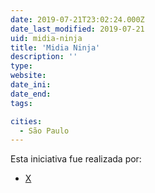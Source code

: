 ```yaml
---
date: 2019-07-21T23:02:24.000Z
date_last_modified: 2019-07-21
uid: midia-ninja
title: 'Midia Ninja'
description: ''
type: 
website: 
date_ini: 
date_end: 
tags:

cities: 
  - São Paulo
---
```


Esta iniciativa fue realizada por:

- [X](/organizaciones/ninja)
